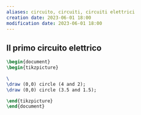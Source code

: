 ```yaml
---
aliases: circuito, circuiti, circuiti elettrici
creation date: 2023-06-01 18:00
modification date: 2023-06-01 18:00
---
```


## Il primo circuito elettrico

```tikz
\begin{document}
\begin{tikzpicture}

\
\draw (0,0) circle (4 and 2);
\draw (0,0) circle (3.5 and 1.5);

\end{tikzpicture}
\end{document}
```
